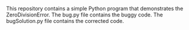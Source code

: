 This repository contains a simple Python program that demonstrates the ZeroDivisionError. The bug.py file contains the buggy code. The bugSolution.py file contains the corrected code.